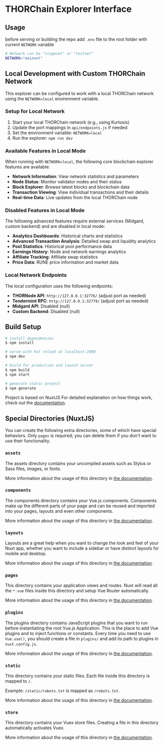 # THORChain Explorer Interface

## Usage

before serving or building the repo add `.env` file to the root folder with current `NETWORK` variable

```bash
# Network can be "stagenet" or "testnet"
NETWORK="mainnet"
```

## Local Development with Custom THORChain Network

This explorer can be configured to work with a local THORChain network using the `NETWORK=local` environment variable.

### Setup for Local Network

1. Start your local THORChain network (e.g., using Kurtosis)
2. Update the port mappings in `api/endpoints.js` if needed
3. Set the environment variable: `NETWORK=local`
4. Run the explorer: `npm run dev`

### Available Features in Local Mode

When running with `NETWORK=local`, the following core blockchain explorer features are available:

- **Network Information**: View network statistics and parameters
- **Node Status**: Monitor validator nodes and their status
- **Block Explorer**: Browse latest blocks and blockchain data
- **Transaction Viewing**: View individual transactions and their details
- **Real-time Data**: Live updates from the local THORChain node

### Disabled Features in Local Mode

The following advanced features require external services (Midgard, custom backend) and are disabled in local mode:

- **Analytics Dashboards**: Historical charts and statistics
- **Advanced Transaction Analysis**: Detailed swap and liquidity analytics  
- **Pool Statistics**: Historical pool performance data
- **Earnings History**: Node and network earnings analytics
- **Affiliate Tracking**: Affiliate swap statistics
- **Price Data**: RUNE price information and market data

### Local Network Endpoints

The local configuration uses the following endpoints:
- **THORNode API**: `http://127.0.0.1:32776/` (adjust port as needed)
- **Tendermint RPC**: `http://127.0.0.1:32779/` (adjust port as needed)
- **Midgard API**: Disabled (null)
- **Custom Backend**: Disabled (null)

## Build Setup

```bash
# install dependencies
$ npm install

# serve with hot reload at localhost:3000
$ npm dev

# build for production and launch server
$ npm build
$ npm start

# generate static project
$ npm generate
```

Project is based on NuxtJS
For detailed explanation on how things work, check out the [documentation](https://nuxtjs.org).

## Special Directories (NuxtJS)

You can create the following extra directories, some of which have special behaviors. Only `pages` is required; you can delete them if you don't want to use their functionality.

### `assets`

The assets directory contains your uncompiled assets such as Stylus or Sass files, images, or fonts.

More information about the usage of this directory in [the documentation](https://nuxtjs.org/docs/2.x/directory-structure/assets).

### `components`

The components directory contains your Vue.js components. Components make up the different parts of your page and can be reused and imported into your pages, layouts and even other components.

More information about the usage of this directory in [the documentation](https://nuxtjs.org/docs/2.x/directory-structure/components).

### `layouts`

Layouts are a great help when you want to change the look and feel of your Nuxt app, whether you want to include a sidebar or have distinct layouts for mobile and desktop.

More information about the usage of this directory in [the documentation](https://nuxtjs.org/docs/2.x/directory-structure/layouts).

### `pages`

This directory contains your application views and routes. Nuxt will read all the `*.vue` files inside this directory and setup Vue Router automatically.

More information about the usage of this directory in [the documentation](https://nuxtjs.org/docs/2.x/get-started/routing).

### `plugins`

The plugins directory contains JavaScript plugins that you want to run before instantiating the root Vue.js Application. This is the place to add Vue plugins and to inject functions or constants. Every time you need to use `Vue.use()`, you should create a file in `plugins/` and add its path to plugins in `nuxt.config.js`.

More information about the usage of this directory in [the documentation](https://nuxtjs.org/docs/2.x/directory-structure/plugins).

### `static`

This directory contains your static files. Each file inside this directory is mapped to `/`.

Example: `/static/robots.txt` is mapped as `/robots.txt`.

More information about the usage of this directory in [the documentation](https://nuxtjs.org/docs/2.x/directory-structure/static).

### `store`

This directory contains your Vuex store files. Creating a file in this directory automatically activates Vuex.

More information about the usage of this directory in [the documentation](https://nuxtjs.org/docs/2.x/directory-structure/store).
